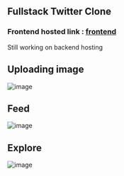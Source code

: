 
## Fullstack Twitter Clone 
### Frontend hosted link : [frontend](https://twitter-clone-bl5o65inj-vatsalsharma376.vercel.app/)
Still working on backend hosting
## Uploading image
![image](https://github.com/vatsalsharma376/twitter-clone/assets/7700014/4c8b4c24-b240-44e7-8b99-973a156e0abb)

## Feed
![image](https://github.com/vatsalsharma376/twitter-clone/assets/7700014/ddd59491-108a-4dd7-84e2-ecab8d80da36)

## Explore 
![image](https://github.com/vatsalsharma376/twitter-clone/assets/7700014/b5bcd0c0-8662-495f-983a-6eaa2adc6741)
